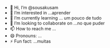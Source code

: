 - 👋 Hi, I’m @sousakusam
- 👀 I’m interested in ...aprender
- 🌱 I’m currently learning ... um pouco de tudo
- 💞️ I’m looking to collaborate on ...no que puder
- 📫 How to reach me ... 
- 😄 Pronouns: ...
- ⚡ Fun fact: ...muitas 

<!---
sousakusam/sousakusam is a ✨ special ✨ repository because its `README.md` (this file) appears on your GitHub profile.
You can click the Preview link to take a look at your changes.
--->
